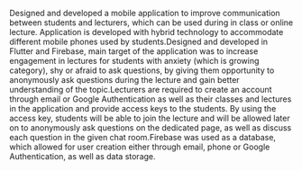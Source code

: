 Designed and developed a mobile application to improve communication between students and lecturers, which can be used during in class or online lecture. Application is developed with hybrid technology to accommodate different mobile phones used by students.Designed and developed in Flutter and Firebase, main target of the application was to increase engagement in lectures for students with anxiety (which is growing category), shy or afraid to ask questions, by giving them opportunity to anonymously ask questions during the lecture and gain better understanding of the topic.Lecturers are required to create an account through email or Google Authentication as well as their classes and lectures in the application and provide access keys to the students. By using the access key, students will be able to join the lecture and will be allowed later on to anonymously ask questions on the dedicated page, as well as discuss each question in the given chat room.Firebase was used as a database, which allowed for user creation either through email, phone or Google Authentication, as well as data storage.

